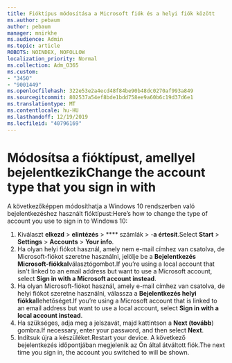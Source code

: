 ```yaml
---
title: Fióktípus módosítása a Microsoft fiók és a helyi fiók között
ms.author: pebaum
author: pebaum
manager: mnirkhe
ms.audience: Admin
ms.topic: article
ROBOTS: NOINDEX, NOFOLLOW
localization_priority: Normal
ms.collection: Adm_O365
ms.custom:
- "3450"
- "9001449"
ms.openlocfilehash: 322e53e2a4ecd48f84be90b48dc0270af993a849
ms.sourcegitcommit: 802537a54ef8bde1bdd758ee9a60b6c19d37d6e1
ms.translationtype: MT
ms.contentlocale: hu-HU
ms.lasthandoff: 12/19/2019
ms.locfileid: "40796169"
---
```

# <a name="change-the-account-type-that-you-sign-in-with"></a><span data-ttu-id="45260-102">Módosítsa a fióktípust, amellyel bejelentkezik</span><span class="sxs-lookup"><span data-stu-id="45260-102">Change the account type that you sign in with</span></span>

<span data-ttu-id="45260-103">A következőképpen módosíthatja a Windows 10 rendszerben való bejelentkezéshez használt fióktípust:</span><span class="sxs-lookup"><span data-stu-id="45260-103">Here’s how to change the type of account you use to sign in to Windows 10:</span></span>

1. <span data-ttu-id="45260-104">Kiválaszt **elkezd** > **elintézés** > \*\*\*\* számlák > -**a értesít**.</span><span class="sxs-lookup"><span data-stu-id="45260-104">Select **Start** > **Settings** > **Accounts** > **Your info**.</span></span>
2. <span data-ttu-id="45260-105">Ha olyan helyi fiókot használ, amely nem e-mail címhez van csatolva, de Microsoft-fiókot szeretne használni, jelölje be a **Bejelentkezés Microsoft-fiókkal**választógombot.</span><span class="sxs-lookup"><span data-stu-id="45260-105">If you’re using a local account that isn't linked to an email address but want to use a Microsoft account, select **Sign in with a Microsoft account instead**.</span></span>
3. <span data-ttu-id="45260-106">Ha olyan Microsoft-fiókot használ, amely e-mail címhez van csatolva, de helyi fiókot szeretne használni, válassza a **Bejelentkezés helyi fiókkal**lehetőséget.</span><span class="sxs-lookup"><span data-stu-id="45260-106">If you’re using a Microsoft account that is linked to an email address but want to use a local account, select **Sign in with a local account instead**.</span></span>
4. <span data-ttu-id="45260-107">Ha szükséges, adja meg a jelszavát, majd kattintson a **Next (tovább**) gombra.</span><span class="sxs-lookup"><span data-stu-id="45260-107">If necessary, enter your password, and then select **Next**.</span></span>
5. <span data-ttu-id="45260-108">Indítsuk újra a készüléket.</span><span class="sxs-lookup"><span data-stu-id="45260-108">Restart your device.</span></span> <span data-ttu-id="45260-109">A következő bejelentkezés időpontjában megjelenik az Ön által átváltott fiók.</span><span class="sxs-lookup"><span data-stu-id="45260-109">The next time you sign in, the account you switched to will be shown.</span></span>